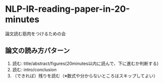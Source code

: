 # NLP-IR-reading-paper-in-20-minutes

論文読む筋肉をつけるための会

## 論文の読み方パターン

1. 読む: title/abstract/figures(20minutes以内に読んで、下に進むか判断する)
1. 読む: intro/conclusion
1. （できれば）残りを読む（※数式や分からないところはスキップしてよい）
